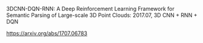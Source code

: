 3DCNN-DQN-RNN: A Deep Reinforcement Learning Framework for Semantic Parsing of Large-scale 3D Point Clouds: 2017.07, 3D CNN + RNN + DQN



https://arxiv.org/abs/1707.06783